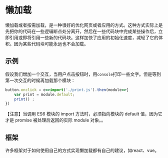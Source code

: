 # 懒加载

懒加载或者按需加载，是一种很好的优化网页或者应用的方式。这种方式实际上是先把你的代码在一些逻辑断点处分离开，然后在一些代码块中完成某些操作后，立即引用或即将引用一些新的代码块。这样加快了应用的初始化速度，减轻了它的体积。因为某些代码块可能永远也不会加载。

## 示例

假设我们增加一个交互，当用户点击按钮时，用`console`打印一些文字。但是等到第一次交互的时候再加载那个模块：

```js
button.onclick = e=>import('./print.js').then(module=>{
    var print = module.default;
    print() ;
})
```
【注意】当调用 ES6 模块的 import 方法时，必须指向模块的 default 值，因为它才是 promise 被处理后返回的实际 module 对象。。

## 框架

许多框架对于如何使用自己的方式实现懒加载都有自己的建议，如react、vue。
